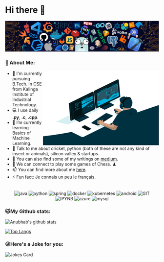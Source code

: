 # Hi there 👋

<!--
**anubhab-code/anubhab-code** is a ✨ _special_ ✨ repository because its `README.md` (this file) appears on your GitHub profile.

Here are some ideas to get you started:

- 🔭 I’m currently working on ...
- 🌱 I’m currently learning ...
- 👯 I’m looking to collaborate on ...
- 🤔 I’m looking for help with ...
- 💬 Ask me about ...
- 📫 How to reach me: ...
- 😄 Pronouns: ...
- ⚡ Fun fact: ...
-->

![](https://github.com/anubhab-code/anubhab-code/blob/main/header.png)


### 🤵 About Me:

<img align="right" alt="GIF" src="https://github.com/anubhab-code/anubhab-code/blob/main/dev_gif.gif?raw=true" width="380" height="243" />

- 🏦 I'm currently pursuing B.Tech. in CSE from Kalinga Institute of Industrial Technology.  
- 💻 I use daily **.py**, **.c**, **.cpp**.
- 🌱 I’m currently learning Basics of Machine Learning.
- 💬 Talk to me about cricket, python (both of these are not any kind of insect or animals), silicon valley & startups.
- 📝 You can also find some of my writings on [medium](https://anubhabswain69.medium.com/).
- 👯 We can connect to play some games of Chess. ♟
- 📫 You can find more about me [here](https://anubhabishere.github.io/).
- ⚡ Fun fact: Je connais un peu le français.
<br><br>
<p align="center">
      <img src="https://www.vectorlogo.zone/logos/java/java-icon.svg" alt="java" width="65" height="65"/> 
      <img src="https://www.vectorlogo.zone/logos/python/python-icon.svg" alt="python" width="55" height="55"/>
      <img src="https://www.vectorlogo.zone/logos/springio/springio-icon.svg" alt="spring" width="55" height="55"/>
      <img src="https://www.vectorlogo.zone/logos/docker/docker-icon.svg" alt="docker" width="85" height="70"/> 
      <img src="https://www.vectorlogo.zone/logos/kubernetes/kubernetes-icon.svg" alt="kubernetes" width="55" height="55"/>
      <img src="https://www.vectorlogo.zone/logos/android/android-icon.svg" alt="android" width="55" height="55"/>
      <img src="https://www.vectorlogo.zone/logos/git-scm/git-scm-icon.svg" alt="GIT" width="55" height="55"/> 
      <img src="https://www.vectorlogo.zone/logos/jupyter/jupyter-icon.svg" alt="IPYNB" width="55" height="55"/> 
      <img src="https://www.vectorlogo.zone/logos/microsoft_azure/microsoft_azure-icon.svg" alt="azure" width="55" height="55"/> 
      <img src="https://www.vectorlogo.zone/logos/mysql/mysql-ar21.svg" alt="mysql" width="110" height="75"/> 
</p>

### 🐱My Github stats:
![Anubhab's github stats](https://github-readme-stats.vercel.app/api?username=anubhab-code&show_icons=true&title_color=ffc857&icon_color=8ac926&text_color=daf7dc&bg_color=151515&hide=["stars"])<br>

[![Top Langs](https://github-readme-stats.vercel.app/api/top-langs/?username=anubhab-code&layout=compact&text_color=daf7dc&bg_color=151515)](https://github.com/anuraghazra/github-readme-stats)

### 😜Here's a Joke for you:
<img src="https://readme-jokes.vercel.app/api" alt="Jokes Card" />
